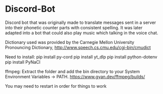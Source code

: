 # Discord-Bot
Discord bot that was originally made to translate messages sent in a server into their phonetic counter parts with consistent spelling. It was later adapted into a bot that could also play music which talking in the voice chat.

Dictionary used was provided by the Carnegie Mellon University Pronouncing Dictionary, http://www.speech.cs.cmu.edu/cgi-bin/cmudict

Need to install:
pip install py-cord
pip install yt_dlp
pip install python-dotenv
pip install PyNaCl

ffmpeg: Extract the folder and add the bin directory to your System Environment Variables → PATH. https://www.gyan.dev/ffmpeg/builds/

You may need to restart in order for things to work